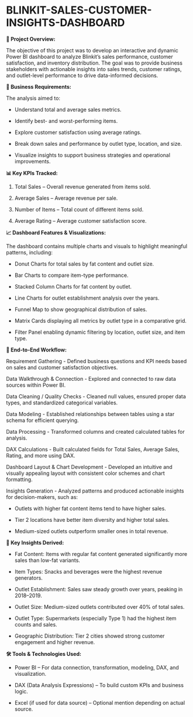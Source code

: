 # BLINKIT-SALES-CUSTOMER-INSIGHTS-DASHBOARD
**📌 Project Overview:**

The objective of this project was to develop an interactive and dynamic Power BI dashboard to analyze Blinkit’s sales performance, customer satisfaction, and inventory distribution. The goal was to provide business stakeholders with actionable insights into sales trends, customer ratings, and outlet-level performance to drive data-informed decisions.

**🧠 Business Requirements:**

The analysis aimed to:

* Understand total and average sales metrics.

* Identify best- and worst-performing items.

* Explore customer satisfaction using average ratings.

* Break down sales and performance by outlet type, location, and size.

* Visualize insights to support business strategies and operational improvements.

**📊 Key KPIs Tracked:**

1. Total Sales – Overall revenue generated from items sold.

2. Average Sales – Average revenue per sale.

3. Number of Items – Total count of different items sold.

4. Average Rating – Average customer satisfaction score.

**📈 Dashboard Features & Visualizations:**

The dashboard contains multiple charts and visuals to highlight meaningful patterns, including:

* Donut Charts for total sales by fat content and outlet size.

* Bar Charts to compare item-type performance.

* Stacked Column Charts for fat content by outlet.

* Line Charts for outlet establishment analysis over the years.

* Funnel Map to show geographical distribution of sales.

* Matrix Cards displaying all metrics by outlet type in a comparative grid.

* Filter Panel enabling dynamic filtering by location, outlet size, and item type.

**🔄 End-to-End Workflow:**

Requirement Gathering -
Defined business questions and KPI needs based on sales and customer satisfaction objectives.

Data Walkthrough & Connection - 
Explored and connected to raw data sources within Power BI.

Data Cleaning / Quality Checks - 
Cleaned null values, ensured proper data types, and standardized categorical variables.

Data Modeling - 
Established relationships between tables using a star schema for efficient querying.

Data Processing - 
Transformed columns and created calculated tables for analysis.

DAX Calculations - 
Built calculated fields for Total Sales, Average Sales, Rating, and more using DAX.

Dashboard Layout & Chart Development - 
Developed an intuitive and visually appealing layout with consistent color schemes and chart formatting.

Insights Generation - 
Analyzed patterns and produced actionable insights for decision-makers, such as:

  * Outlets with higher fat content items tend to have higher sales.

  * Tier 2 locations have better item diversity and higher total sales.

  * Medium-sized outlets outperform smaller ones in total revenue.

**🧩 Key Insights Derived:**

* Fat Content: Items with regular fat content generated significantly more sales than low-fat variants.

* Item Types: Snacks and beverages were the highest revenue generators.

* Outlet Establishment: Sales saw steady growth over years, peaking in 2018–2019.

* Outlet Size: Medium-sized outlets contributed over 40% of total sales.

* Outlet Type: Supermarkets (especially Type 1) had the highest item counts and sales.

* Geographic Distribution: Tier 2 cities showed strong customer engagement and higher revenue.

**🛠️ Tools & Technologies Used:**

* Power BI – For data connection, transformation, modeling, DAX, and visualization.

* DAX (Data Analysis Expressions) – To build custom KPIs and business logic.

* Excel (if used for data source) – Optional mention depending on actual source.
